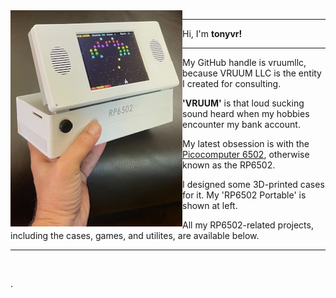 <img src="rp6502.png" align="left" width="275px"/>

-----------

Hi, I'm **tonyvr!**


-----------

My GitHub handle is vruumllc, because VRUUM LLC is the entity I created for consulting.

**'VRUUM'** is that loud sucking sound heard when my hobbies encounter my bank account.

My latest obsession is with the [Picocomputer 6502](https://picocomputer.github.io/), otherwise known as the RP6502.

I designed some 3D-printed cases for it. My 'RP6502 Portable' is shown at left.

All my RP6502-related projects, including the cases, games, and utilites, are available below.

-----------
<br clear="left"/>

.
